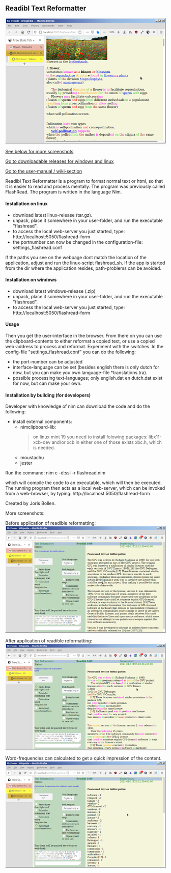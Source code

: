 ## Readibl Text Reformatter

![wikipedia_flower.png](screenshots/wikipedia_flower.png)


[See below for more screenshots](#more-screenshots)

[Go to downloadable releases for windows and linux](https://github.com/some-avail/readibl/releases "Downloads for Readible")

[Go to the user-manual / wiki-section](https://github.com/some-avail/readibl/wiki)

Readibl Text Reformatter is a program to format normal text or html, so that it is easier to read and process mentally. The program was previously called FlashRead.
The program is written in the language Nim.


#### Installation on linux
- download latest linux-release (tar.gz).
- unpack, place it somewhere in your user-folder, and run the executable "flashread".
- to access the local web-server you just started, type: 
	http://localhost:5050/flashread-form
- the portnumber can now be changed in the configuration-file: settings_flashread.conf

If the paths you see on the webpage dont match the location of the application, adjust and run the linux-script flashread_sh. If the app is started from the dir where the application resides, path-problems can be avoided.


#### Installation on windows
- download latest windows-release (.zip)
- unpack, place it somewhere in your user-folder, and run the executable "flashread".
- to access the local web-server you just started, type: 
	http://localhost:5050/flashread-form


#### Usage
Then you get the user-interface in the browser. From there on you can use the clipboard-contents to either reformat a copied text, or use a copied web-address to process and reformat. Experiment with the switches.
In the config-file "settings_flashread.conf" you can do the following:
- the port-number can be adjusted
- interface-language can be set (besides english there is only dutch for now, but you can make you own language-file *translations.tra).
- possible processing text-languages; only english.dat en dutch.dat exist for now, but can make your own.


#### Installation by building (for developers)
Developer with knowledge of nim can download the code and do the following:
- install external components:
	- nimclipboard-lib:
		> on linux mint 19 you need to install folowing packages:
		> libx11-xcb-dev and/or xcb
		> in either one of those exists xbc.h, which is needed.
	- moustachu
	- jester

Run the command:
nim c -d:ssl -r flashread.nim

which will compile the code to an executable, which will then be executed. The running program then acts as a local  web-server, which can be invoked from a web-browser, by typing:
http://localhost:5050/flashread-form

Created by Joris Bollen.


<a name="more-screenshots">More screenshots:</a>

Before application of readible reformatting:
![before_readible.png](screenshots/before_readible.png)

After application of readible reformatting:
![after_readibl.png](screenshots/after_readibl.png)

Word-frequencies can calculated to get a quick impression of the content.
![word-frequencies.png](screenshots/word-frequencies.png)


